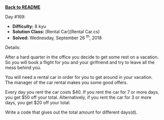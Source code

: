 <a href=https://github.com/hlais/Kata---a---Day><b>Back to README</b><a>

Day #169: 

* <b>Difficulty:</b> 8 kyu
* <b>Solution Class:</b> [Rental Car](Rental Car.cs)
* <b>Solved:</b> Wednesday, September 26 <sup>th</sup>, 2018

Details:

After a hard quarter in the office you decide to get some rest on a vacation. So you will book a flight for you and your girlfriend and try to leave all the mess behind you.

You will need a rental car in order for you to get around in your vacation. The manager of the car rental makes you some good offers.

Every day you rent the car costs $40. If you rent the car for 7 or more days, you get $50 off your total. Alternatively, if you rent the car for 3 or more days, you get $20 off your total.

Write a code that gives out the total amount for different days(d).


